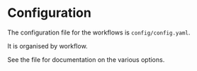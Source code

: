# Configuration

The configuration file for the workflows is `config/config.yaml`.

It is organised by workflow.

See the file for documentation on the various options.

